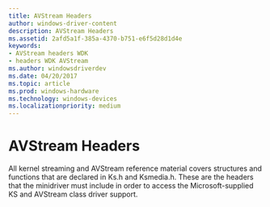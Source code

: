 ```yaml
---
title: AVStream Headers
author: windows-driver-content
description: AVStream Headers
ms.assetid: 2afd5a1f-385a-4370-b751-e6f5d28d1d4e
keywords:
- AVStream headers WDK
- headers WDK AVStream
ms.author: windowsdriverdev
ms.date: 04/20/2017
ms.topic: article
ms.prod: windows-hardware
ms.technology: windows-devices
ms.localizationpriority: medium
---
```


# AVStream Headers





All kernel streaming and AVStream reference material covers structures and functions that are declared in Ks.h and Ksmedia.h. These are the headers that the minidriver must include in order to access the Microsoft-supplied KS and AVStream class driver support.

 

 




